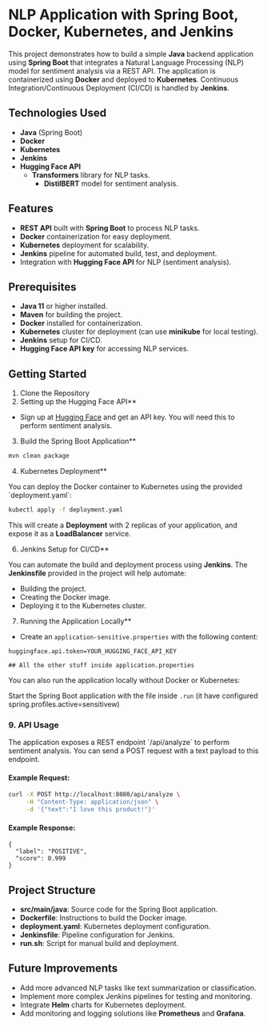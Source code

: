 # **NLP Application with Spring Boot, Docker, Kubernetes, and Jenkins**

This project demonstrates how to build a simple **Java** backend application using **Spring Boot** that integrates a Natural Language Processing (NLP) model for sentiment analysis via a REST API. The application is containerized using **Docker** and deployed to **Kubernetes**. Continuous Integration/Continuous Deployment (CI/CD) is handled by **Jenkins**.

## **Technologies Used**
- **Java** (Spring Boot)
- **Docker**
- **Kubernetes**
- **Jenkins**
- **Hugging Face API**
  - **Transformers** library for NLP tasks.
    - **DistilBERT** model for sentiment analysis.

## **Features**
- **REST API** built with **Spring Boot** to process NLP tasks.
- **Docker** containerization for easy deployment.
- **Kubernetes** deployment for scalability.
- **Jenkins** pipeline for automated build, test, and deployment.
- Integration with **Hugging Face API** for NLP (sentiment analysis).

## **Prerequisites**

- **Java 11** or higher installed.
- **Maven** for building the project.
- **Docker** installed for containerization.
- **Kubernetes** cluster for deployment (can use **minikube** for local testing).
- **Jenkins** setup for CI/CD.
- **Hugging Face API key** for accessing NLP services.

## **Getting Started**

1. Clone the Repository
2. Setting up the Hugging Face API**

- Sign up at [Hugging Face](https://huggingface.co/) and get an API key. You will need this to perform sentiment analysis.

3. Build the Spring Boot Application**

```bash
mvn clean package
```
4. Kubernetes Deployment**

You can deploy the Docker container to Kubernetes using the provided \`deployment.yaml\`:

```bash
kubectl apply -f deployment.yaml
```

This will create a **Deployment** with 2 replicas of your application, and expose it as a **LoadBalancer** service.

6. Jenkins Setup for CI/CD**

You can automate the build and deployment process using **Jenkins**. The **Jenkinsfile** provided in the project will help automate:
- Building the project.
- Creating the Docker image.
- Deploying it to the Kubernetes cluster.


7. Running the Application Locally**

- Create an `application-sensitive.properties` with the following content:

```properties
huggingface.api.token=YOUR_HUGGING_FACE_API_KEY

## All the other stuff inside application.properties
```

You can also run the application locally without Docker or Kubernetes:

Start the Spring Boot application with the file inside `.run` (it have configured spring.profiles.active=sensitivew)

### **9. API Usage**

The application exposes a REST endpoint \`/api/analyze\` to perform sentiment analysis. You can send a POST request with a text payload to this endpoint.

#### Example Request:

```bash
curl -X POST http://localhost:8080/api/analyze \
     -H "Content-Type: application/json" \
     -d '{"text":"I love this product!"}'
```

#### Example Response:

```
{
  "label": "POSITIVE",
  "score": 0.999
}
```

## **Project Structure**
- **src/main/java**: Source code for the Spring Boot application.
- **Dockerfile**: Instructions to build the Docker image.
- **deployment.yaml**: Kubernetes deployment configuration.
- **Jenkinsfile**: Pipeline configuration for Jenkins.
- **run.sh**: Script for manual build and deployment.

## **Future Improvements**
- Add more advanced NLP tasks like text summarization or classification.
- Implement more complex Jenkins pipelines for testing and monitoring.
- Integrate **Helm** charts for Kubernetes deployment.
- Add monitoring and logging solutions like **Prometheus** and **Grafana**.

